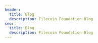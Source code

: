 ```yaml
---
header:
  title: Blog
  description: Filecoin Foundation Blog
seo:
  title: Blog
  description: Filecoin Foundation Blog
---
```

